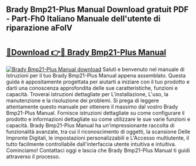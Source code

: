 ## Brady Bmp21-Plus Manual Download gratuit PDF - Part-Fh0 Italiano Manuale dell'utente di riparazione aFolV

# <h2><a href="http://df9c049.blite.top/?on=Brady+Bmp21-Plus+Manual">🔗Download 👉🔴 Brady Bmp21-Plus Manual</a></h2>

[![Brady Bmp21-Plus Manual download](https://i.imgur.com/lujVjoI.png)](http://df9c049.blite.top/?on=Brady+Bmp21-Plus+Manual)
Saluti e benvenuto nel manuale di Istruzioni per il tuo Brady Bmp21-Plus Manual appena assemblato. Questa guida è appositamente progettata per aiutarti a iniziare con il tuo prodotto e darti una conoscenza approfondita delle sue caratteristiche, funzioni e capacità. Troverai istruzioni dettagliate per L'installazione, L'uso, la manutenzione e la risoluzione dei problemi. Si prega di leggere attentamente questo manuale per ottenere il massimo dal vostro Brady Bmp21-Plus Manual. Fornisce istruzioni dettagliate su come configurare il prodotto e informazioni dettagliate su come utilizzare le sue varie funzioni e capacità. Brady Bmp21-Plus Manual ha un'impressionante raccolta di funzionalità avanzate, tra cui il riconoscimento di oggetti, la scansione Delle Impronte Digitali, le impostazioni personalizzabili e L'Accesso multiutente, il tutto facilmente controllabile dall'interfaccia utente intuitiva e intuitiva. Cominciamo! Contattaci oggi e lascia che Brady Bmp21-Plus Manual ti guidi attraverso il processo.
